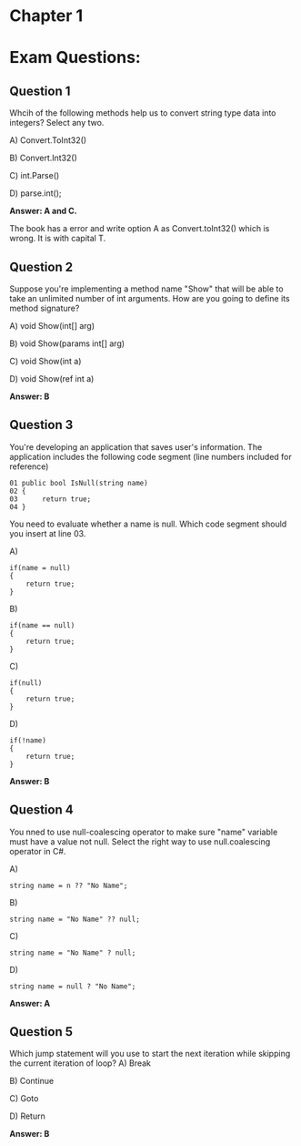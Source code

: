 # Chapter 1


# Exam Questions:
## Question 1
Whcih of the following methods help us to convert string type data into integers? Select any two.
  
A) Convert.ToInt32()

B) Convert.Int32()

C) int.Parse()

D) parse.int();

**Answer: A and C.**

The book has a error and write option A as Convert.toInt32() which is wrong. It is with capital T.

## Question 2
Suppose you're implementing a method name "Show" that will be able to take an unlimited number of int arguments.
How are you going to define its method signature?
  
A) void Show(int[] arg)

B) void Show(params int[] arg)

C) void Show(int a)

D) void Show(ref int a)

**Answer: B**

## Question 3
You're developing an application that saves user's information. The application includes the following
code segment (line numbers included for reference)

```
01 public bool IsNull(string name)
02 {
03      return true;
04 }
```

You need to evaluate whether a name is null.
Which code segment should you insert at line 03.
  
A)
```
if(name = null)
{
    return true;
}
```

B)
```
if(name == null)
{
    return true;
}
```

C)
```
if(null)
{
    return true;
}
```

D)
```
if(!name)
{
    return true;
}
```

**Answer: B**

## Question 4
You nned to use null-coalescing operator to make sure "name" variable must have a value not null.
Select the right way to use null.coalescing operator in C#.
  
A)
```
string name = n ?? "No Name";
```

B)   

```
string name = "No Name" ?? null;
```

C)
```
string name = "No Name" ? null;
```

D)
```
string name = null ? "No Name";
```
**Answer: A**

## Question 5
Which jump statement will you use to start the next iteration while skipping the current iteration of loop?
A) Break

B) Continue

C) Goto

D) Return

**Answer: B**